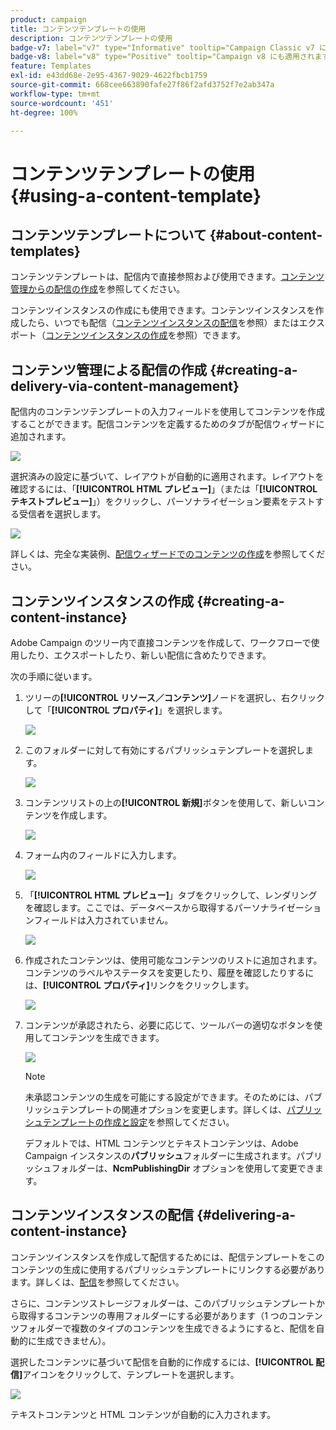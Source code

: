 ```yaml
---
product: campaign
title: コンテンツテンプレートの使用
description: コンテンツテンプレートの使用
badge-v7: label="v7" type="Informative" tooltip="Campaign Classic v7 に適用されます"
badge-v8: label="v8" type="Positive" tooltip="Campaign v8 にも適用されます"
feature: Templates
exl-id: e43dd68e-2e95-4367-9029-4622fbcb1759
source-git-commit: 668cee663890fafe27f86f2afd3752f7e2ab347a
workflow-type: tm+mt
source-wordcount: '451'
ht-degree: 100%

---
```


# コンテンツテンプレートの使用{#using-a-content-template}



## コンテンツテンプレートについて {#about-content-templates}

コンテンツテンプレートは、配信内で直接参照および使用できます。[コンテンツ管理からの配信の作成](#creating-a-delivery-via-content-management)を参照してください。

コンテンツインスタンスの作成にも使用できます。コンテンツインスタンスを作成したら、いつでも配信（[コンテンツインスタンスの配信](#delivering-a-content-instance)を参照）またはエクスポート（[コンテンツインスタンスの作成](#creating-a-content-instance)を参照）できます。

## コンテンツ管理による配信の作成 {#creating-a-delivery-via-content-management}

配信内のコンテンツテンプレートの入力フィールドを使用してコンテンツを作成することができます。配信コンテンツを定義するためのタブが配信ウィザードに追加されます。

![](assets/s_ncs_content_deliver_a_content.png)

選択済みの設定に基づいて、レイアウトが自動的に適用されます。レイアウトを確認するには、「**[!UICONTROL HTML プレビュー]**」（または「**[!UICONTROL テキストプレビュー]**」）をクリックし、パーソナライゼーション要素をテストする受信者を選択します。

![](assets/s_ncs_content_deliver_a_content_html.png)

詳しくは、完全な実装例、[配信ウィザードでのコンテンツの作成](use-case-creating-content-management.md#creating-content-in-the-delivery-wizard)を参照してください。

## コンテンツインスタンスの作成 {#creating-a-content-instance}

Adobe Campaign のツリー内で直接コンテンツを作成して、ワークフローで使用したり、エクスポートしたり、新しい配信に含めたりできます。

次の手順に従います。

1. ツリーの&#x200B;**[!UICONTROL リソース／コンテンツ]**&#x200B;ノードを選択し、右クリックして「**[!UICONTROL プロパティ]**」を選択します。

   ![](assets/s_ncs_content_folder_properties.png)

1. このフォルダーに対して有効にするパブリッシュテンプレートを選択します。

   ![](assets/s_ncs_content_folder_templates.png)

1. コンテンツリストの上の&#x200B;**[!UICONTROL 新規]**&#x200B;ボタンを使用して、新しいコンテンツを作成します。

   ![](assets/s_ncs_content_folder_create_a_template.png)

1. フォーム内のフィールドに入力します。

   ![](assets/s_ncs_content_folder_use_a_template.png)

1. 「**[!UICONTROL HTML プレビュー]**」タブをクリックして、レンダリングを確認します。ここでは、データベースから取得するパーソナライゼーションフィールドは入力されていません。

   ![](assets/s_ncs_content_folder_use_a_template_preview.png)

1. 作成されたコンテンツは、使用可能なコンテンツのリストに追加されます。コンテンツのラベルやステータスを変更したり、履歴を確認したりするには、**[!UICONTROL プロパティ]**&#x200B;リンクをクリックします。

   ![](assets/s_ncs_content_folder_template_properties.png)

1. コンテンツが承認されたら、必要に応じて、ツールバーの適切なボタンを使用してコンテンツを生成できます。

   ![](assets/s_ncs_content_folder_template_generate.png)

   >[!NOTE]
   >
   >未承認コンテンツの生成を可能にする設定ができます。そのためには、パブリッシュテンプレートの関連オプションを変更します。詳しくは、[パブリッシュテンプレートの作成と設定](publication-templates.md#creating-and-configuring-the-template)を参照してください。

   デフォルトでは、HTML コンテンツとテキストコンテンツは、Adobe Campaign インスタンスの&#x200B;**パブリッシュ**&#x200B;フォルダーに生成されます。パブリッシュフォルダーは、**NcmPublishingDir** オプションを使用して変更できます。

## コンテンツインスタンスの配信 {#delivering-a-content-instance}

コンテンツインスタンスを作成して配信するためには、配信テンプレートをこのコンテンツの生成に使用するパブリッシュテンプレートにリンクする必要があります。詳しくは、[配信](publication-templates.md#delivery)を参照してください。

さらに、コンテンツストレージフォルダーは、このパブリッシュテンプレートから取得するコンテンツの専用フォルダーにする必要があります（1 つのコンテンツフォルダーで複数のタイプのコンテンツを生成できるようにすると、配信を自動的に生成できません）。

選択したコンテンツに基づいて配信を自動的に作成するには、**[!UICONTROL 配信]**&#x200B;アイコンをクリックして、テンプレートを選択します。

![](assets/s_ncs_content_folder_create_the_delivery.png)

テキストコンテンツと HTML コンテンツが自動的に入力されます。
